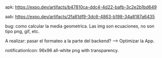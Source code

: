 apk: https://expo.dev/artifacts/b47810ca-ddc4-4d22-bafb-3c2e2b1bd649

aab: https://expo.dev/artifacts/2fa81df9-3dc6-4863-b198-34a8187a6435

bug: como calcular la media geometrica. Las img son ecuaciones, no son tipo png, gif, etc.

A realizar: pasar el formateo a la parte del backend? --> Optimizar la App.

notificationIcon: 96x96 all-white png with transparency.



